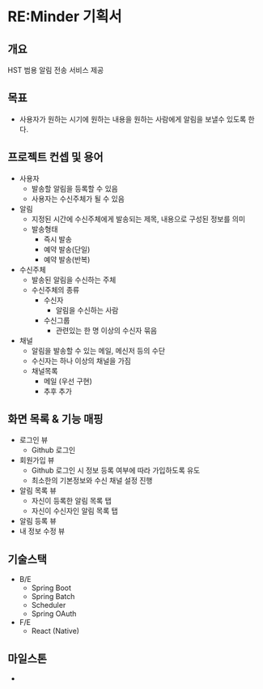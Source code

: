 # RE:Minder 기획서

## 개요
HST 범용 알림 전송 서비스 제공

## 목표
- 사용자가 원하는 시기에 원하는 내용을 원하는 사람에게 알림을 보낼수 있도록 한다. 

## 프로젝트 컨셉 및 용어
- 사용자
  - 발송할 알림을 등록할 수 있음
  - 사용자는 수신주체가 될 수 있음
- 알림
  - 지정된 시간에 수신주체에게 발송되는 제목, 내용으로 구성된 정보를 의미
  - 발송형태
    - 즉시 발송
    - 예약 발송(단일)
    - 예약 발송(반복)
- 수신주체
  - 발송된 알림을 수신하는 주체
  - 수신주체의 종류
    - 수신자
      - 알림을 수신하는 사람
    - 수신그룹
      - 관련있는 한 명 이상의 수신자 묶음
- 채널
  - 알림을 발송할 수 있는 메일, 메신저 등의 수단
  - 수신자는 하나 이상의 채널을 가짐
  - 채널목록
    - 메일 (우선 구현)
    - 추후 추가

## 화면 목록 & 기능 매핑
- 로그인 뷰
  - Github 로그인
- 회원가입 뷰
  - Github 로그인 시 정보 등록 여부에 따라 가입하도록 유도
  - 최소한의 기본정보와 수신 채널 설정 진행
- 알림 목록 뷰
  - 자신이 등록한 알림 목록 탭
  - 자신이 수신자인 알림 목록 탭
- 알림 등록 뷰
- 내 정보 수정 뷰

## 기술스택
- B/E
  - Spring Boot
  - Spring Batch
  - Scheduler
  - Spring OAuth
- F/E
  - React (Native)

## 마일스톤
-
